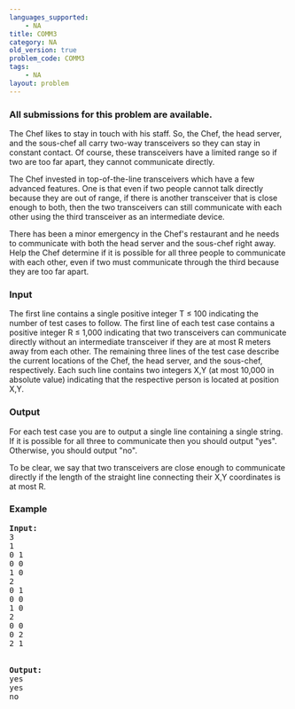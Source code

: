 ```yaml
---
languages_supported:
    - NA
title: COMM3
category: NA
old_version: true
problem_code: COMM3
tags:
    - NA
layout: problem
---
```

###  All submissions for this problem are available. 

The Chef likes to stay in touch with his staff. So, the Chef, the head server, and the sous-chef all carry two-way transceivers so they can stay in constant contact. Of course, these transceivers have a limited range so if two are too far apart, they cannot communicate directly.

The Chef invested in top-of-the-line transceivers which have a few advanced features. One is that even if two people cannot talk directly because they are out of range, if there is another transceiver that is close enough to both, then the two transceivers can still communicate with each other using the third transceiver as an intermediate device.

There has been a minor emergency in the Chef's restaurant and he needs to communicate with both the head server and the sous-chef right away. Help the Chef determine if it is possible for all three people to communicate with each other, even if two must communicate through the third because they are too far apart.

### Input

The first line contains a single positive integer T ≤ 100 indicating the number of test cases to follow. The first line of each test case contains a positive integer R ≤ 1,000 indicating that two transceivers can communicate directly without an intermediate transceiver if they are at most R meters away from each other. The remaining three lines of the test case describe the current locations of the Chef, the head server, and the sous-chef, respectively. Each such line contains two integers X,Y (at most 10,000 in absolute value) indicating that the respective person is located at position X,Y.

### Output

For each test case you are to output a single line containing a single string. If it is possible for all three to communicate then you should output "yes". Otherwise, you should output "no".

To be clear, we say that two transceivers are close enough to communicate directly if the length of the straight line connecting their X,Y coordinates is at most R.

### Example

<pre>
<b>Input:</b>
3
1
0 1
0 0
1 0
2
0 1
0 0
1 0
2
0 0
0 2
2 1


<b>Output:</b>
yes
yes
no
</pre>